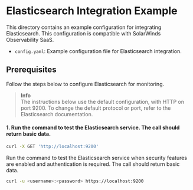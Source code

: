 # Elasticsearch Integration Example

This directory contains an example configuration for integrating Elasticsearch. This configuration is compatible with SolarWinds Observability SaaS.

- `config.yaml`: Example configuration file for Elasticsearch integration.

## Prerequisites

Follow the steps below to configure Elasticsearch for monitoring.

> **Info**  
> The instructions below use the default configuration, with HTTP on port 9200. To change the default protocol or port, refer to the Elasticsearch documentation.

#### 1. Run the command to test the Elasticsearch service. The call should return basic data.

```sh
curl -X GET 'http://localhost:9200'
```

Run the command to test the Elasticsearch service when security features are enabled and authentication is required. The call should return basic data.

```sh
curl -u <username>:<password> https://localhost:9200
```
